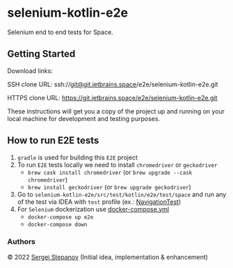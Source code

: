 # selenium-kotlin-e2e

Selenium end to end tests for Space.

## Getting Started

Download links:

SSH clone URL: ssh://git@git.jetbrains.space/e2e/selenium-kotlin-e2e.git

HTTPS clone URL: https://git.jetbrains.space/e2e/selenium-kotlin-e2e.git



These instructions will get you a copy of the project up and running on your local machine for development and testing purposes.


## How to run E2E tests

1. `gradle` is used for building this `E2E` project
2. To run `E2E` tests locally we need to install `chromedriver` or `geckodriver`
    - `brew cask install chromedriver` (or `brew upgrade --cask chromedriver`)
    - `brew install geckodriver` (or `brew upgrade geckodriver`)
3. Go to `selenium-kotlin-e2e/src/test/kotlin/e2e/test/space` and run any of the test via IDEA with `test` profile (ex.: [NavigationTest](https://github.com/hibissscus/selenium-kotlin-e2e/blob/master/src/test/kotlin/e2e/test/space/NavigationTest.kt))
4. For `Selenium` dockerization use [docker-compose.yml](https://github.com/hibissscus/selenium-kotlin-e2e/blob/master/docker-compose.yml)
    - `docker-compose up e2e`
    - `docker-compose down`

### Authors

© 2022 [Sergei Stepanov](https://github.com/hibissscus) (Initial idea, implementation & enhancement)
